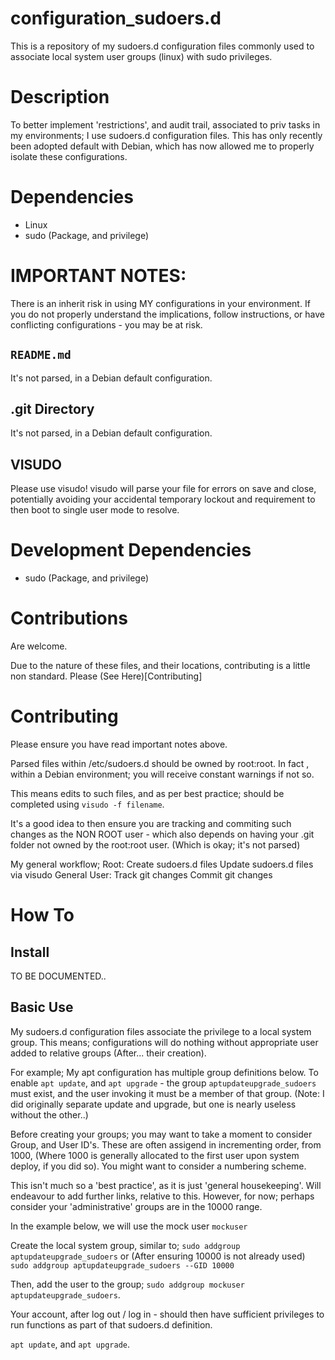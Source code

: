 # configuration_sudoers.d
This is a repository of my sudoers.d configuration files commonly used
to associate local system user groups (linux) with sudo privileges.

# Description
To better implement 'restrictions', and audit trail, associated to priv
tasks in my environments; I use sudoers.d configuration files. This has
only recently been adopted default with Debian, which has now allowed me
to properly isolate these configurations.

# Dependencies
* Linux
* sudo (Package, and privilege)

# IMPORTANT NOTES:
There is an inherit risk in using MY configurations in your environment.
If you do not properly understand the implications, follow instructions,
or have conflicting configurations - you may be at risk.

## `README.md`
It's not parsed, in a Debian default configuration.

## .git Directory
It's not parsed, in a Debian default configuration.

## VISUDO
Please use visudo! visudo will parse your file for errors on 
save and close, potentially avoiding your accidental temporary lockout
and requirement to then boot to single user mode to resolve.

# Development Dependencies
* sudo (Package, and privilege)

# Contributions
Are welcome.

Due to the nature of these files, and their locations, contributing is
a little non standard. Please (See Here)[Contributing]

# Contributing
Please ensure you have read important notes above.

Parsed files within /etc/sudoers.d should be owned by root:root. In fact
, within a Debian environment; you will receive constant warnings if not
so.

This means edits to such files, and as per best practice; should be
completed using `visudo -f filename`.

It's a good idea to then ensure you are tracking and commiting such
changes as the NON ROOT user - which also depends on having your .git
folder not owned by the root:root user. (Which is okay; it's not parsed)

My general workflow;
Root:
  Create sudoers.d files
  Update sudoers.d files via visudo
General User:
  Track git changes
  Commit git changes

# How To
## Install
TO BE DOCUMENTED..

## Basic Use
My sudoers.d configuration files associate the privilege to a local
system group. This means; configurations will do nothing without
appropriate user added to relative groups (After... their creation).

For example;
My apt configuration has multiple group definitions below. To enable
`apt update`, and `apt upgrade` - the group `aptupdateupgrade_sudoers`
must exist, and the user invoking it must be a member of that group.
(Note: I did originally separate update and upgrade, but one is nearly
useless without the other..)

Before creating your groups; you may want to take a moment to consider
Group, and User ID's. These are often assigend in incrementing order,
from 1000, (Where 1000 is generally allocated to the first user upon
system deploy, if you did so). You might want to consider a numbering
scheme.

This isn't much so a 'best practice', as it is just 'general
housekeeping'. Will endeavour to add further links, relative to this.
However, for now; perhaps consider your 'administrative' groups are in 
the 10000 range.

In the example below, we will use the mock user `mockuser`

Create the local system group, similar to;
`sudo addgroup aptupdateupgrade_sudoers`
or (After ensuring 10000 is not already used)
`sudo addgroup aptupdateupgrade_sudoers --GID 10000`

Then, add the user to the group;
`sudo addgroup mockuser aptupdateupgrade_sudoers`.

Your account, after log out / log in - should then have sufficient
privileges to run functions as part of that sudoers.d definition.

`apt update`, and `apt upgrade`.
